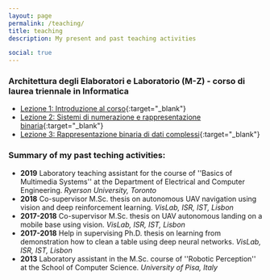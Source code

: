 ```yaml
---
layout: page
permalink: /teaching/
title: teaching
description: My present and past teaching activities

social: true
---
```


### Architettura degli Elaboratori e Laboratorio (M-Z) - corso di laurea triennale in Informatica

* [Lezione 1: Introduzione al corso](../assets/pdf/introduzione-al-corso.pdf){:target="\_blank"}
* [Lezione 2: Sistemi di numerazione e rappresentazione binaria](../assets/pdf/Sistemi-di-numerazione-e-rappresentazione-binaria.pdf){:target="\_blank"}
* [Lezione 3: Rappresentazione binaria di dati complessi](../assets/pdf/Rappresentazione-binaria-di-dati-complessi.pdf){:target="\_blank"}

### Summary of my past teching activities:

* <b>2019</b> Laboratory teaching assistant for the course of ''Basics of Multimedia Systems'' at the Department of Electrical and Computer Engineering. <i>Ryerson University, Toronto</i>
* <b>2018</b> Co-supervisor M.Sc. thesis on autonomous UAV navigation using vision and deep reinforcement learning. <i>VisLab, ISR, IST, Lisbon</i>
* <b>2017-2018</b> Co-supervisor M.Sc. thesis on UAV autonomous landing on a mobile base using vision. <i>VisLab, ISR, IST, Lisbon</i>
* <b>2017-2018</b> Help in supervising Ph.D. thesis on learning from demonstration how to clean a table using deep neural networks. <i>VisLab, ISR, IST, Lisbon</i>
* <b>2013</b> Laboratory assistant in the M.Sc. course of ''Robotic Perception'' at the School of Computer Science. <i>University of Pisa, Italy</i>
